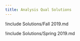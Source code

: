 ```yaml
---
title: Analysis Qual Solutions
---
```


!include Solutions/Fall 2019.md

!include Solutions/Spring 2019.md